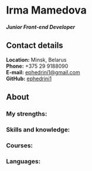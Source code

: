# Irma Mamedova

##### Junior Front-end Developer

## Contact details

**Location:** Minsk, Belarus \
**Phone:** +375 29 9188090 \
**E-mail:** ephedrini1@gmail.com \
**GitHub:** [ephedrini1](https://github.com/ephedrini1)

## About

### My strengths:

### Skills and knowledge:

### Courses:

### Languages:
